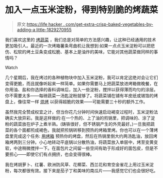 # 加入一点玉米淀粉，得到特别脆的烤蔬菜

> 原文:[https://life hacker . com/get-extra-crisp-baked-vegetables-by-adding-a little-1829270955](https://lifehacker.com/get-extra-crispy-roasted-vegetables-by-adding-a-little-1829270955)

我们喜欢这里的 [烤蔬菜](https://lifehacker.com/why-roasting-vegetables-is-the-best-way-to-cook-them-1797605912) ，我们总是对简单的方法感兴趣，让这种已经通用的技术更加吸引人。最近的一次烤箱薯条弯曲机让我想到:如果一点点玉米淀粉可以把悲伤、松软的烤土豆条变成松脆、基本上是油炸的美味，它能对其他蔬菜做同样的事情吗？

Watch

几个星期后，我在烤过的各种植物块中加入玉米淀粉，我可以肯定这绝对会让它们变得更脆，而且就像听起来一样简单。如果你需要马上把蔬菜放进烤箱做晚餐，在你用油、盐和你选择的香料调味后，加入一些淀粉，搅拌以获得薄而均匀的涂层。你不需要太多——每磅蔬菜一汤匙淀粉就够了。将蔬菜铺在铺有羊皮纸或锡箔的烤盘上，像往常一样 [烘烤](https://lifehacker.com/learn-how-to-perfectly-roast-any-type-of-vegetable-with-1754366180) 以获得超脆的效果——可能需要三十秒的额外工作。

虽然我完全赞成权宜之计，但当你花几分钟时间快速启动褐变过程时，玉米淀粉法确实大放异彩。我是这样做的:在一个热的、上了油的煎锅里，把调味的、涂了淀粉的蔬菜放在炉子上煮半熟。(铸铁很好，但不锈钢产生的外壳最好。)一旦我把蔬菜的各个面都煎成褐色，我就把煎锅转移到预热的烤箱里烤。你也可以在一个薄烤盘里完成这个任务: [用烤箱](https://lifehacker.com/preheat-the-pan-before-roasting-vegetables-1590521348) 预热你的烤盘，然后在热锅里倒大约两汤匙油，放回烤箱烤两到三分钟。小心地转动平底锅以分散热油，将蔬菜放入单层中，烤至变黄变软，中途稍微搅拌一下。在面包片之间留一些空间有助于形成好的面包皮，但是不要担心——即使它们有点拥挤，也会变得很棒。

我在烤胡萝卜、红薯、欧洲防风草、花椰菜、西兰花和育空金雀花上用过玉米淀粉，每次都很有效。接下来是茄子丁和美味的南瓜片——我感觉它们也会很好吃。